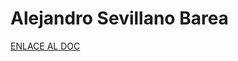 # Alejandro Sevillano Barea

[ENLACE AL DOC](../../../static/PDFs/Commitment/Alejandro%20Sevillano%20Barea.pdf)
